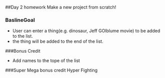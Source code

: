 ##Day 2 homework
Make a new project from scratch!

### BaslineGoal
* User can enter a thing(e.g. dinosaur, Jeff GOlblume movie) to be added to the list.
* the thing will be added to the end of the list.

###Bonus Credit
* Add names to the tope of the list

###Super Mega bonus credit Hyper Fighting
